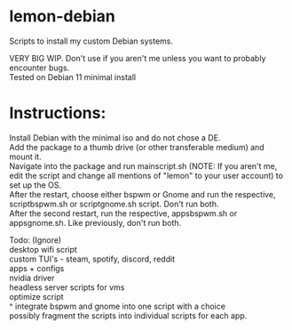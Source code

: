 # lemon-debian
Scripts to install my custom Debian systems. </br>

VERY BIG WIP. Don't use if you aren't me unless you want to probably encounter bugs. </br>
Tested on Debian 11 minimal install

# Instructions: </br>
Install Debian with the minimal iso and do not chose a DE. </br>
Add the package to a thumb drive (or other transferable medium) and mount it. </br>
Navigate into the package and run mainscript.sh (NOTE: If you aren't me, edit the script and change all mentions of "lemon" to your user account) to set up the OS. </br>
After the restart, choose either bspwm or Gnome and run the respective, scriptbspwm.sh or scriptgnome.sh script. Don't run both. </br>
After the second restart, run the respective, appsbspwm.sh or appsgnome.sh. Like previously, don't run both. </br>

Todo: (Ignore) </br>
desktop wifi script </br>
custom TUI's - steam, spotify, discord, reddit </br>
apps + configs </br> 
nvidia driver </br>
headless server scripts for vms </br>
optimize script </br>
^ integrate bspwm and gnome into one script with a choice </br>
possibly fragment the scripts into individual scripts for each app. </br>
